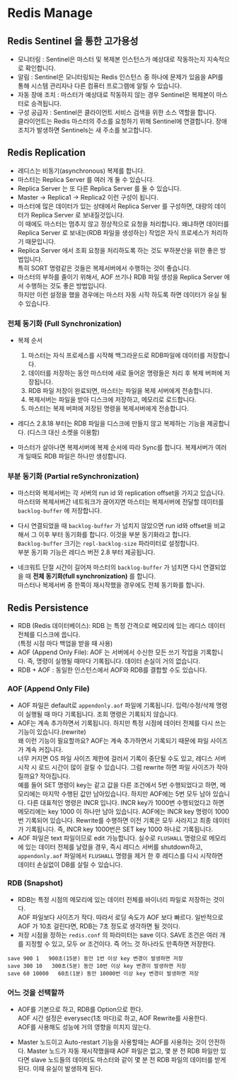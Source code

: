 # Redis Manage

## Redis Sentinel 을 통한 고가용성

- 모니터링 : Sentinel은 마스터 및 복제본 인스턴스가 예상대로 작동하는지 지속적으로 확인합니다.
- 알림 : Sentinel은 모니터링되는 Redis 인스턴스 중 하나에 문제가 있음을 API를 통해 시스템 관리자나 다른 컴퓨터 프로그램에 알릴 수 있습니다.
- 자동 장애 조치 : 마스터가 예상대로 작동하지 않는 경우 Sentinel은 복제본이 마스터로 승격됩니다.
- 구성 공급자 : Sentinel은 클라이언트 서비스 검색을 위한  소스 역할을 합니다.  
클라이언트는 Redis 마스터의 주소를 요청하기 위해 Sentinel에 연결합니다. 장애 조치가 발생하면 Sentinels는 새 주소를 보고합니다.



## Redis Replication
- 레디스는 비동기(asynchronous) 복제를 합니다.
- 마스터는 Replica Server 를 여러 개 둘 수 있습니다.
- Replica Server 는 또 다른 Replica Server 를 둘 수 있습니다.
- Master -> Replica1 -> Replica2 이런 구성이 됩니다.
- 마스터에 많은 데이터가 있는 상태에서 Replica Server 를 구성하면, 대량의 데이터가 Replica Server 로 보내질것입니다.  
이 때에도 마스터는 멈추지 않고 정상적으로 요청을 처리합니다. 왜냐하면 데이터를 Replica Server 로 보내는(RDB 파일을 생성하는) 작업은 자식 프로세스가 처리하기 때문입니다.
- Replica Server 에서 조회 요청을 처리하도록 하는 것도 부하분산을 위한 좋은 방법입니다.  
특히 SORT 명령같은 것들은 복제서버에서 수행하는 것이 좋습니다.
- 마스터의 부하를 줄이기 위해서, AOF 쓰기나 RDB 파일 생성을 Replica Server 에서 수행하는 것도 좋은 방법입니다.  
하지만 이런 설정을 했을 경우에는 마스터 자동 시작 하도록 하면 데이터가 유실 될 수 있습니다.

### 전체 동기화 (Full Synchronization)

- 복제 순서
    1. 마스터는 자식 프로세스를 시작해 백그라운드로 RDB파일에 데이터를 저장합니다.
    2. 데이터를 저장하는 동안 마스터에 새로 들어온 명령들은 처리 후 복제 버퍼에 저장됩니다.
    3. RDB 파일 저장이 완료되면, 마스터는 파일을 복제 서버에게 전송합니다.
    4. 복제서버는 파일을 받아 디스크에 저장하고, 메모리로 로드합니다.
    5. 마스터는 복제 버퍼에 저장된 명령을 복제서버에게 전송합니다.

- 레디스 2.8.18 부터는 RDB 파일을 디스크에 만들지 않고 복제하는 기능을 제공합니다. (디스크 대신 소켓을 이용함)
- 마스터가 살아나면 복제서버에 복제 순서에 따라 Sync를 합니다. 복제서버가 여러 개 일때도 RDB 파일은 하나만 생성합니다.


### 부분 동기화 (Partial reSynchronization)

- 마스터와 복제서버는 각 서버의 run id 와 replication offset을 가지고 있습니다.  
마스터와 복제서버간 네트워크가 끊어지면 마스터는 복제서버에 전달할 데이터를 `backlog-buffer` 에 저장합니다. 
- 다시 연결되었을 때 `backlog-buffer` 가 넘치지 않았으면 run id와 offset을 비교해서 그 이후 부터 동기화를 합니다. 이것을 부분 동기화라고 합니다.  
`Backlog-buffer` 크기는 `repl-backlog-size` 파라미터로 설정합니다.  
부분 동기화 기능은 레디스 버전 2.8 부터 제공됩니다.

- 네크워트 단절 시간이 길어져 마스터의 `backlog-buffer` 가 넘치면 다시 연결되었을 때 __전체 동기화(full synchronization)__ 를 합니다.  
마스터나 복제서버 중 한쪽이 재시작했을 경우에도 전체 동기화를 합니다.


## Redis Persistence

- RDB (Redis 데이터베이스): RDB 는 특정 간격으로 메모리에 있는 레디스 데이터 전체를 디스크에 씁니다.  
(특정 시점 마다 백업을 받을 때 사용)
- AOF (Append Only File): AOF 는 서버에서 수신한 모든 쓰기 작업을 기록합니다. 즉, 명령이 실행될 때마다 기록됩니다. 데이터 손실이 거의 없습니다.
- RDB + AOF : 동일한 인스턴스에서 AOF와 RDB를 결합할 수도 있습니다.

### AOF (Append Only File)

- AOF 파일은 default로 `appendonly.aof` 파일에 기록됩니다. 입력/수정/삭제 명령이 실행될 때 마다 기록됩니다. 조회 명령은 기록되지 않습니다. 
- AOF는 계속 추가하면서 기록됩니다. 하지만 특정 시점에 데이터 전체를 다시 쓰는 기능이 있습니다.(rewrite)  
왜 이런 기능이 필요할까요? AOF는 계속 추가하면서 기록되기 때문에 파일 사이즈가 계속 커집니다.  
너무 커지면 OS 파일 사이즈 제한에 걸러서 기록이 중단될 수도 있고, 레디스 서버 시작 시 로드 시간이 많이 걸릴 수 있습니다.
그럼 rewrite 하면 파일 사이즈가 작아 질까요? 작아집니다.  
예를 들어 SET 명령이 key는 같고 값을 다른 조건에서 5번 수행되었다고 하면, 메모리에는 마지막 수행된 값만 남아있습니다. 하지만 AOF에는 5번 모두 남아 있습니다. 다른 대표적인 명령은 INCR 입니다. INCR key가 1000번 수행되었다고 하면 메모리에는 key 1000 이 하나만 남아 있습니다. AOF에는 INCR key 명령이 1000번 기록되어 있습니다. Rewrite를 수행하면 이전 기록은 모두 사라지고 최종 데이터가 기록됩니다. 즉, INCR key 1000번은 SET key 1000 하나로 기록됩니다.
- AOF 파일은 text 파일이므로 edit 가능합니다. 실수로 `FLUSHALL` 명령으로 메모리에 있는 데이터 전체를 날렸을 경우, 즉시 레디스 서버를 shutdown하고, `appendonly.aof` 파일에서 `FLUSHALL` 명령을 제거 한 후 레디스를 다시 시작하면 데이터 손실없이 DB를 살릴 수 있습니다.

### RDB (Snapshot)

- RDB는 특정 시점의 메모리에 있는 데이터 전체를 바이너리 파일로 저장하는 것이다.  
AOF 파일보다 사이즈가 작다. 따라서 로딩 속도가 AOF 보다 빠르다.
일반적으로 AOF 가 10초 걸린다면, RDB는 7초 정도로 생각하면 될 것이다.
- 저장 시점을 정하는 `redis.conf` 의 파라미터는 save 이다.
SAVE 조건은 여러 개를 지정할 수 있고, 모두 or 조건이다. 즉 어느 것 하나라도 만족하면 저장한다.

```
save 900 1   900초(15분) 동안 1번 이상 key 변경이 발생하면 저장 
save 300 10   300초(5분) 동안 10번 이상 key 변경이 발생하면 저장 
save 60 10000   60초(1분) 동안 10000번 이상 key 변경이 발생하면 저장 
```

### 어느 것을 선택할까

- AOF를 기본으로 하고, RDB를 Option으로 한다.  
AOF 시간 설정은 everysec(1초 마다)로 하고, AOF Rewrite를 사용한다.  
AOF를 사용해도 성능에 거의 영향을 미치지 않는다.

- Master 노드이고 Auto-restart 기능을 사용할때는 AOF를 사용하는 것이 안전하다. Master 노드가 자동 재시작했을때 AOF 파일은 없고, 몇 분 전 RDB 파일만 있다면 slave 노드들의 데이터도 마스터와 같이 몇 분 전 RDB 파일의 데이터를 받게 된다. 이때 유실이 발생하게 된다.